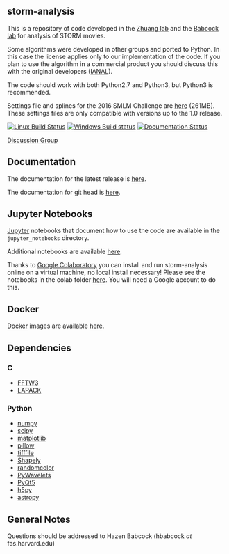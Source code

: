 ## storm-analysis ##
This is a repository of code developed in the [Zhuang lab](http://zhuang.harvard.edu/) and the  [Babcock lab](https://hazenbabcock.github.io/) for analysis of STORM movies.

Some algorithms were developed in other groups and ported to Python. In this case the license applies only to our implementation of the code. If you plan to use the algorithm in a commercial product you should discuss this with the original developers ([IANAL](https://en.wikipedia.org/wiki/IANAL)).

The code should work with both Python2.7 and Python3, but Python3 is recommended.

Settings file and splines for the 2016 SMLM Challenge are [here](http://zhuang.harvard.edu/smlm2016_settings.zip) (261MB). These settings files are only compatible with versions up to the 1.0 release.

[![Linux Build Status](https://travis-ci.org/ZhuangLab/storm-analysis.svg?branch=master)](https://travis-ci.org/ZhuangLab/storm-analysis)
[![Windows Build status](https://ci.appveyor.com/api/projects/status/nr6aha5hsn2g84j1?svg=true)](https://ci.appveyor.com/project/HazenBabcock/storm-analysis)
[![Documentation Status](https://readthedocs.org/projects/storm-analysis/badge/?version=latest)](https://readthedocs.org/projects/storm-analysis/)

[Discussion Group](https://groups.google.com/d/forum/storm-analysis)

## Documentation ##

The documentation for the latest release is [here](http://storm-analysis.readthedocs.io/en/stable/).

The documentation for git head is [here](http://storm-analysis.readthedocs.io/en/latest/).


## Jupyter Notebooks ##

[Jupyter](http://jupyter.org/) notebooks that document how to use the code are available in the `jupyter_notebooks` directory.

Additional notebooks are available [here](https://drive.google.com/drive/folders/1k5vkzisz_I3XwXIw-2G1iOJLe996y_Wu?usp=sharing).

Thanks to [Google Colaboratory](https://colab.research.google.com/notebooks/welcome.ipynb) you can install and run storm-analysis online on a virtual machine, no local install necessary! Please see the notebooks in the colab folder [here](https://drive.google.com/drive/folders/1k5vkzisz_I3XwXIw-2G1iOJLe996y_Wu?usp=sharing). You will need a Google account to do this.


## Docker ##

[Docker](https://www.docker.com) images are available [here](https://hub.docker.com/u/zhuanglab/).

## Dependencies ##

### C ###

* [FFTW3](http://www.fftw.org/)
* [LAPACK](http://www.netlib.org/lapack/)

### Python ###

* [numpy](http://www.numpy.org/)
* [scipy](https://www.scipy.org/)
* [matplotlib](http://matplotlib.org/)
* [pillow](https://python-pillow.org/)
* [tifffile](https://pypi.python.org/pypi/tifffile)
* [Shapely](https://pypi.python.org/pypi/Shapely)
* [randomcolor](https://pypi.python.org/pypi/randomcolor)
* [PyWavelets](https://pypi.python.org/pypi/PyWavelets)
* [PyQt5](https://pypi.python.org/pypi/PyQt5)
* [h5py](https://www.h5py.org/)
* [astropy](http://www.astropy.org/)

## General Notes ##
Questions should be addressed to Hazen Babcock (hbabcock _at_ fas.harvard.edu)
